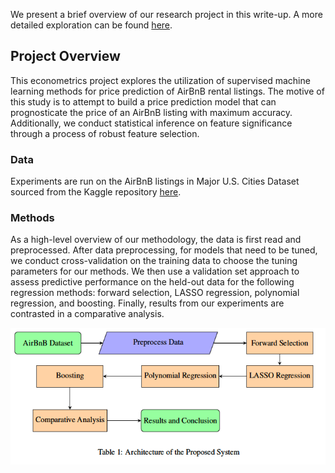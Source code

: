 We present a brief overview of our research project in this write-up. A more detailed exploration can be found [here](https://github.com/nicwjh/AirBnB-Price-Prediction/blob/main/Nicholas_Wong(ECON573_FinalReport).pdf).

## Project Overview

This econometrics project explores the utilization of supervised machine learning methods for price prediction of AirBnB rental listings. The motive of this study is to attempt to build a price prediction model that can prognosticate the price of an AirBnB listing with maximum accuracy. Additionally, we conduct statistical inference on feature significance through a process of robust feature selection.  


### Data
Experiments are run on the AirBnB listings in Major U.S. Cities Dataset sourced from the Kaggle repository [here](https://www.kaggle.com/datasets/rudymizrahi/airbnb-listings-in-major-us-cities-deloitte-ml). 

### Methods

As a high-level overview of our methodology, the data is first read and preprocessed. After data preprocessing, for models that need to be tuned, we conduct cross-validation on the training data to choose the tuning parameters for our methods. We then use a validation set approach to assess predictive performance on the held-out data for the following regression methods: forward selection, LASSO regression, polynomial regression, and boosting. Finally, results from our experiments are contrasted in a comparative analysis.  

![screenshot](Images/image_1.png)
###  


